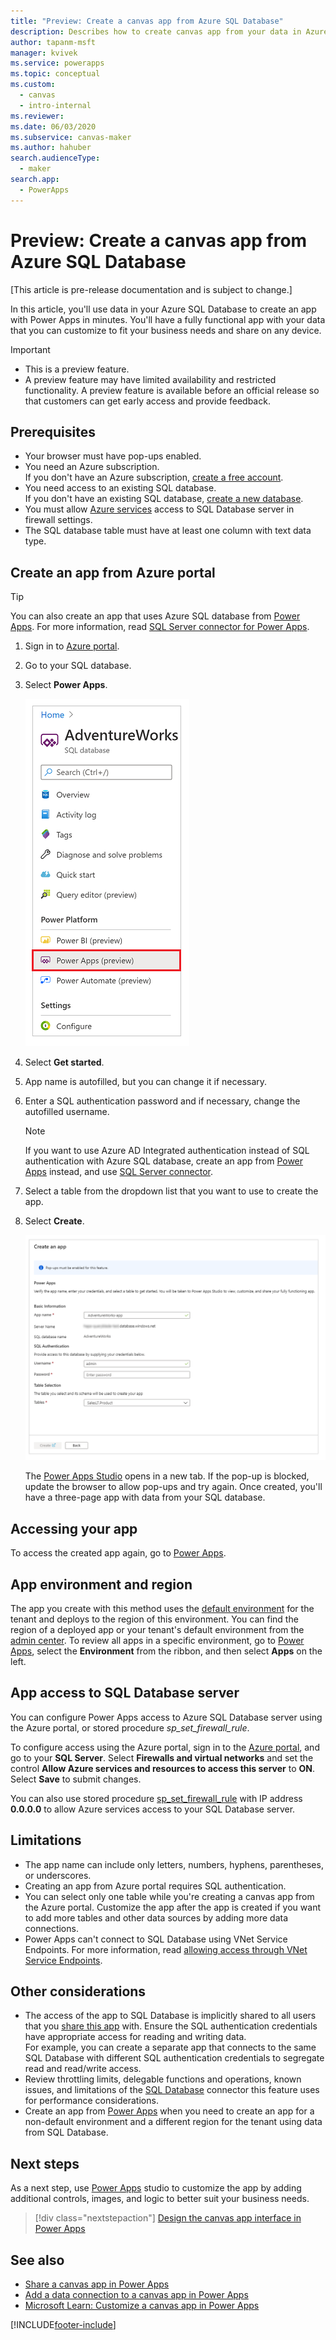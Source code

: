 ```yaml
---
title: "Preview: Create a canvas app from Azure SQL Database"
description: Describes how to create canvas app from your data in Azure SQL Database
author: tapanm-msft
manager: kvivek
ms.service: powerapps
ms.topic: conceptual
ms.custom: 
  - canvas
  - intro-internal
ms.reviewer: 
ms.date: 06/03/2020
ms.subservice: canvas-maker
ms.author: hahuber
search.audienceType: 
  - maker
search.app: 
  - PowerApps
---
```

# Preview: Create a canvas app from Azure SQL Database

[This article is pre-release documentation and is subject to change.]

In this article, you'll use data in your Azure SQL Database to create an app with Power Apps in minutes. You'll have a fully functional app with your data that you can customize to fit your business needs and share  on any device.

> [!IMPORTANT]
> - This is a preview feature.
> - A preview feature may have limited availability and restricted functionality. A preview feature is available before an official release so that customers can get early access and provide feedback.

## Prerequisites

- Your browser must have pop-ups enabled.
- You need an Azure subscription. </br>If you don't have an Azure subscription, [create a free account](https://azure.microsoft.com/free/).
- You need access to an existing SQL database. </br> If you don't have an existing SQL database, [create a new database](/azure/sql-database/sql-database-single-database-get-started?tabs=azure-portal).
- You must allow [Azure services](#app-access-to-sql-database-server) access to SQL Database server in firewall settings.
- The SQL database table must have at least one column with text data type.

## Create an app from Azure portal

> [!TIP]
> You can also create an app that uses Azure SQL database from [Power Apps](https://make.powerapps.com). For more information, read [SQL Server connector for Power Apps](./connections/connection-azure-sqldatabase.md).

1. Sign in to [Azure portal](https://portal.azure.com).
1. Go to your SQL database.
1. Select **Power Apps**.
    
    ![Power Apps option in SQL database options.](./media/app-from-azure-sql-database/powerapps-link-azure-portal.png "Power Apps option inside SQL database")

1. Select **Get started**.

1. App name is autofilled, but you can change it if necessary.
    

1. Enter a SQL authentication password and if necessary, change the autofilled username.
    
    > [!NOTE]
    > If you want to use Azure AD Integrated authentication instead of SQL authentication with Azure SQL database, create an app from [Power Apps](https://make.powerapps.com) instead, and use [SQL Server connector](./connections/connection-azure-sqldatabase.md).

1. Select a table from the dropdown list that you want to use to create the app.

1. Select **Create**.

    ![Specify the information for your app.](./media/app-from-azure-sql-database/powerapps-create-page-azure-portal.png "Specify the information for your app")

    The [Power Apps Studio](https://create.powerapps.com/studio/) opens in a new tab. If the pop-up is blocked, update the browser to allow pop-ups and try again. Once created, you'll have a three-page app with data from your SQL database.

## Accessing your app

To access the created app again, go to [Power Apps](https://make.powerapps.com).

## App environment and region

The app you create with this method uses the [default environment](/power-platform/admin/environments-overview#the-default-environment) for the tenant and deploys to the region of this environment. You can find the region of a deployed app or your tenant's default environment from the [admin center](/power-platform/admin/regions-overview#how-do-i-find-out-where-my-app-is-deployed). To review all apps in a specific environment, go to [Power Apps](https://make.powerapps.com), select the **Environment** from the ribbon, and then select **Apps** on the left.

## App access to SQL Database server

You can configure Power Apps access to Azure SQL Database server using the Azure portal, or stored procedure *sp_set_firewall_rule*.

To configure access using the Azure portal, sign in to the [Azure portal](https://portal.azure.com/), and go to your **SQL Server**. Select **Firewalls and virtual networks** and set the control **Allow Azure services and resources to access this server** to **ON**. Select **Save** to submit changes.

You can also use stored procedure [sp_set_firewall_rule](/sql/relational-databases/system-stored-procedures/sp-set-firewall-rule-azure-sql-database) with IP address **0.0.0.0** to allow Azure services access to your SQL Database server.

## Limitations

- The app name can include only letters, numbers, hyphens, parentheses, or underscores.
- Creating an app from Azure portal requires SQL authentication.
- You can select only one table while you're creating a canvas app from the Azure portal. Customize the app after the app is created if you want to add more tables and other data sources by adding more data connections.
- Power Apps can't connect to SQL Database using VNet Service Endpoints. For more information, read [allowing access through VNet Service Endpoints](/azure/sql-database/sql-database-vnet-service-endpoint-rule-overview).

## Other considerations

- The access of the app to SQL Database is implicitly shared to all users that you [share this app](share-app.md) with. Ensure the SQL authentication credentials have appropriate access for reading and writing data. </br> For example, you can create a separate app that connects to the same SQL Database with different SQL authentication credentials to segregate read and read/write access.
- Review throttling limits, delegable functions and operations, known issues, and limitations of the [SQL Database](/connectors/sql/) connector this feature uses for performance considerations.
- Create an app from [Power Apps](https://make.powerapps.com) when you need to create an app for a non-default environment and a different region for the tenant using data from SQL Database.

## Next steps

As a next step, use [Power Apps](https://make.powerapps.com) studio to customize the app by adding additional controls, images, and logic to better suit your business needs.

> [!div class="nextstepaction"]
> [Design the canvas app interface in Power Apps](add-configure-controls.md)

## See also

- [Share a canvas app in Power Apps](share-app.md) </br>
- [Add a data connection to a canvas app in Power Apps](add-data-connection.md#add-data-source)</br>
- [Microsoft Learn: Customize a canvas app in Power Apps](/learn/modules/customize-apps-in-powerapps/)


[!INCLUDE[footer-include](../../includes/footer-banner.md)]